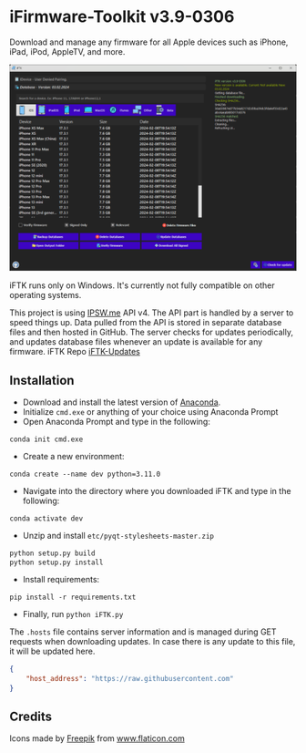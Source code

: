 # iFirmware-Toolkit v3.9-0306
Download and manage any firmware for all Apple devices such as iPhone, iPad, iPod, AppleTV, and more.

<img src=".\\UI/app.png" alt="logo" width="700" hieght="700"/>

iFTK runs only on Windows. It's currently not fully compatible on other operating systems.

This project is using [IPSW.me](https://ipsw.me) API v4. The API part is handled by a server to speed things up. Data pulled from the API is stored in separate database files and then hosted in GitHub. The server checks for updates periodically, and updates database files whenever an update is available for any firmware. iFTK Repo [iFTK-Updates](https://github.com/i0nsec/iFTK-Updates)

## Installation

- Download and install the latest version of [Anaconda](https://www.anaconda.com/).
- Initialize `cmd.exe` or anything of your choice using Anaconda Prompt
- Open Anaconda Prompt and type in the following:
```
conda init cmd.exe
```
- Create a new environment:
```
conda create --name dev python=3.11.0
```
- Navigate into the directory where you downloaded iFTK and type in the following:
```
conda activate dev
```
- Unzip and install `etc/pyqt-stylesheets-master.zip`
```
python setup.py build
python setup.py install
```
- Install requirements:
```
pip install -r requirements.txt
```
- Finally, run `python iFTK.py` 

The `.hosts` file contains server information and is managed during GET requests when downloading updates. In case there is any update to this file,
it will be updated here.

```json
{
    "host_address": "https://raw.githubusercontent.com"
}
```
## Credits

<div>Icons made by <a href="https://www.freepik.com" title="Freepik">Freepik</a> from <a href="https://www.flaticon.com/" title="Flaticon">www.flaticon.com</a></div>

